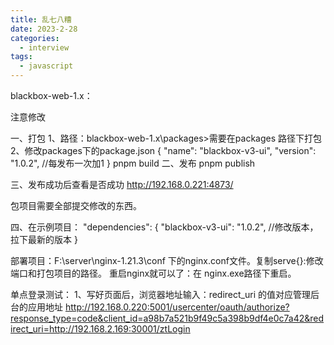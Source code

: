 ```yaml
---
title: 乱七八糟
date: 2023-2-28
categories:
  - interview
tags:
  - javascript
---
```


blackbox-web-1.x：

注意修改

一、打包
1、路径：blackbox-web-1.x\packages>需要在packages 路径下打包
2、修改packages下的package.json
{
  "name": "blackbox-v3-ui",
  "version": "1.0.2", //每发布一次加1
}
pnpm build
二、发布
pnpm publish

三、发布成功后查看是否成功
http://192.168.0.221:4873/


包项目需要全部提交修改的东西。


四、在示例项目：
"dependencies": {
"blackbox-v3-ui": "1.0.2",  //修改版本，拉下最新的版本
}


部署项目：F:\server\nginx-1.21.3\conf   下的nginx.conf文件。复制serve{}:修改端口和打包项目的路径。
重启nginx就可以了：在 nginx.exe路径下重启。


单点登录测试：
1、写好页面后，浏览器地址输入：redirect_uri 的值对应管理后台的应用地址
http://192.168.0.220:5001/usercenter/oauth/authorize?response_type=code&client_id=a98b7a521b9f49c5a398b9df4e0c7a42&redirect_uri=http://192.168.2.169:30001/ztLogin
